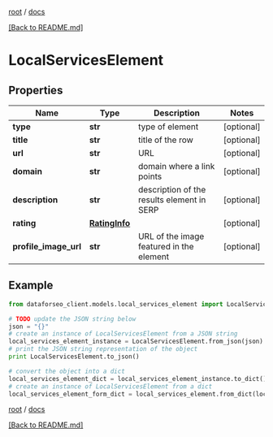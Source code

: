 [root](./../ "root") / [docs](./ "docs")

[[Back to README.md]](./../README.md "[Back to README.md]")

# LocalServicesElement

## Properties

Name | Type | Description | Notes
------------ | ------------- | ------------- | -------------
**type** | **str** | type of element | [optional]
**title** | **str** | title of the row | [optional]
**url** | **str** | URL | [optional]
**domain** | **str** | domain where a link points | [optional]
**description** | **str** | description of the results element in SERP | [optional]
**rating** | [**RatingInfo**](RatingInfo.md) |  | [optional]
**profile_image_url** | **str** | URL of the image featured in the element | [optional]

## Example

```python
from dataforseo_client.models.local_services_element import LocalServicesElement

# TODO update the JSON string below
json = "{}"
# create an instance of LocalServicesElement from a JSON string
local_services_element_instance = LocalServicesElement.from_json(json)
# print the JSON string representation of the object
print LocalServicesElement.to_json()

# convert the object into a dict
local_services_element_dict = local_services_element_instance.to_dict()
# create an instance of LocalServicesElement from a dict
local_services_element_form_dict = local_services_element.from_dict(local_services_element_dict)
```

  

[root](./../ "root") / [docs](./ "docs")

[[Back to README.md]](./../README.md "[Back to README.md]")